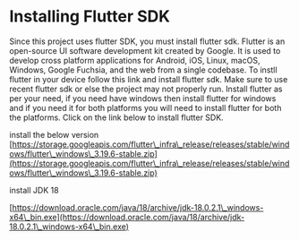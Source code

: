 # Installing Flutter SDK



Since this project uses flutter SDK, you must install flutter sdk. Flutter is an open-source UI software development kit created by Google. It is used to develop cross platform applications for Android, iOS, Linux, macOS, Windows, Google Fuchsia, and the web from a single codebase. To instll flutter in your device follow this link and install flutter sdk. Make sure to use recent flutter sdk or else the project may not properly run. Install flutter as per your need, if you need have windows then install flutter for windows and if you need it for both platforms you will need to install flutter for both the platforms. Click on the link below to install flutter SDK.

install the below version [https://storage.googleapis.com/flutter\_infra\_release/releases/stable/windows/flutter\_windows\_3.19.6-stable.zip](https://storage.googleapis.com/flutter\_infra\_release/releases/stable/windows/flutter\_windows\_3.19.6-stable.zip)

install JDK 18

[https://download.oracle.com/java/18/archive/jdk-18.0.2.1\_windows-x64\_bin.exe](https://download.oracle.com/java/18/archive/jdk-18.0.2.1\_windows-x64\_bin.exe)
